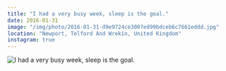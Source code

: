 ```yaml
---
title: "I had a very busy week, sleep is the goal."
date: 2016-01-31
image: "/img/photo/2016-01-31-d9e9724ce3007ed99bdceb6c7661eddd.jpg"
location: "Newport, Telford And Wrekin, United Kingdom"
instagram: true
---
```


![I had a very busy week, sleep is the goal.](/img/photo/2016-01-31-d9e9724ce3007ed99bdceb6c7661eddd.jpg)
